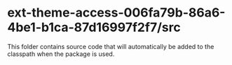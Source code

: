 # ext-theme-access-006fa79b-86a6-4be1-b1ca-87d16997f2f7/src

This folder contains source code that will automatically be added to the classpath when
the package is used.
